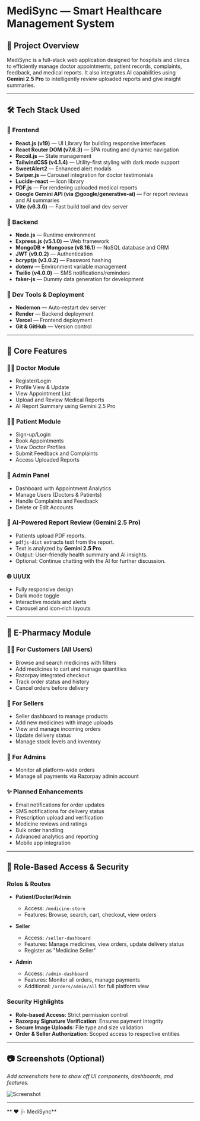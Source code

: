 # MediSync — Smart Healthcare Management System

## 🚀 Project Overview

MediSync is a full-stack web application designed for hospitals and clinics to efficiently manage doctor appointments, patient records, complaints, feedback, and medical reports. It also integrates AI capabilities using **Gemini 2.5 Pro** to intelligently review uploaded reports and give insight summaries.

---

## 🛠️ Tech Stack Used

### 🔹 Frontend

* **React.js (v19)** — UI Library for building responsive interfaces
* **React Router DOM (v7.6.3)** — SPA routing and dynamic navigation
* **Recoil.js** — State management
* **TailwindCSS (v4.1.4)** — Utility-first styling with dark mode support
* **SweetAlert2** — Enhanced alert modals
* **Swiper.js** — Carousel integration for doctor testimonials
* **Lucide-react** — Icon library
* **PDF.js** — For rendering uploaded medical reports
* **Google Gemini API (via @google/generative-ai)** — For report reviews and AI summaries
* **Vite (v6.3.0)** — Fast build tool and dev server

### 🔹 Backend

* **Node.js** — Runtime environment
* **Express.js (v5.1.0)** — Web framework
* **MongoDB + Mongoose (v8.16.1)** — NoSQL database and ORM
* **JWT (v9.0.2)** — Authentication
* **bcryptjs (v3.0.2)** — Password hashing
* **dotenv** — Environment variable management
* **Twilio (v4.0.0)** — SMS notifications/reminders
* **faker-js** — Dummy data generation for development

### 🔹 Dev Tools & Deployment

* **Nodemon** — Auto-restart dev server
* **Render** — Backend deployment
* **Vercel** — Frontend deployment
* **Git & GitHub** — Version control

---

## 🌟 Core Features

### 👨‍⚕️ Doctor Module

* Register/Login
* Profile View & Update
* View Appointment List
* Upload and Review Medical Reports
* AI Report Summary using Gemini 2.5 Pro

### 🧑‍🦱 Patient Module

* Sign-up/Login
* Book Appointments
* View Doctor Profiles
* Submit Feedback and Complaints
* Access Uploaded Reports

### 🔧 Admin Panel

* Dashboard with Appointment Analytics
* Manage Users (Doctors & Patients)
* Handle Complaints and Feedback
* Delete or Edit Accounts

### 🤖 AI-Powered Report Review (Gemini 2.5 Pro)

* Patients upload PDF reports.
* `pdfjs-dist` extracts text from the report.
* Text is analyzed by **Gemini 2.5 Pro**.
* Output: User-friendly health summary and AI insights.
* Optional: Continue chatting with the AI for further discussion.

### 🌐 UI/UX

* Fully responsive design
* Dark mode toggle
* Interactive modals and alerts
* Carousel and icon-rich layouts

---

## 🏢 E-Pharmacy Module

### 👨‍⚕️ For Customers (All Users)

* Browse and search medicines with filters
* Add medicines to cart and manage quantities
* Razorpay integrated checkout
* Track order status and history
* Cancel orders before delivery

### 💼 For Sellers

* Seller dashboard to manage products
* Add new medicines with image uploads
* View and manage incoming orders
* Update delivery status
* Manage stock levels and inventory

### 📆 For Admins

* Monitor all platform-wide orders
* Manage all payments via Razorpay admin account

### ✨ Planned Enhancements

* Email notifications for order updates
* SMS notifications for delivery status
* Prescription upload and verification
* Medicine reviews and ratings
* Bulk order handling
* Advanced analytics and reporting
* Mobile app integration

---

## 🎯 Role-Based Access & Security

### Roles & Routes

* **Patient/Doctor/Admin**

  * Access: `/medicine-store`
  * Features: Browse, search, cart, checkout, view orders

* **Seller**

  * Access: `/seller-dashboard`
  * Features: Manage medicines, view orders, update delivery status
  * Register as "Medicine Seller"

* **Admin**

  * Access: `/admin-dashboard`
  * Features: Monitor all orders, manage payments
  * Additional: `/orders/admin/all` for full platform view

### Security Highlights

* **Role-based Access**: Strict permission control
* **Razorpay Signature Verification**: Ensures payment integrity
* **Secure Image Uploads**: File type and size validation
* **Order & Seller Authorization**: Scoped access to respective entities

---

## 📷 Screenshots (Optional)

*Add screenshots here to show off UI components, dashboards, and features.*

![Screenshot](https://user-images.githubusercontent.com/your-uploaded-image-link.png)

---

** ❤️ 🩺 MediSync**
